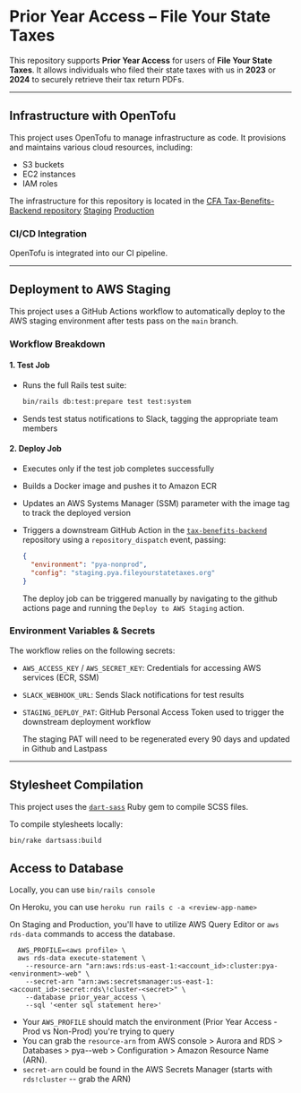# Prior Year Access – File Your State Taxes

This repository supports **Prior Year Access** for users of **File Your State Taxes**. It allows individuals who filed their state taxes with us in **2023** or **2024** to securely retrieve their tax return PDFs.


---

## Infrastructure with OpenTofu

This project uses OpenTofu to manage infrastructure as code. It provisions and maintains various cloud resources, including:

- S3 buckets
- EC2 instances
- IAM roles

The infrastructure for this repository is located in the [CFA Tax-Benefits-Backend repository](https://github.com/codeforamerica/tax-benefits-backend)
  [Staging](https://github.com/codeforamerica/tax-benefits-backend/tree/main/tofu/config/staging.pya.fileyourstatetaxes.org)
  [Production](https://github.com/codeforamerica/tax-benefits-backend/tree/main/tofu/config/pya.fileyourstatetaxes.org)

### CI/CD Integration

OpenTofu is integrated into our CI pipeline.

---

## Deployment to AWS Staging

This project uses a GitHub Actions workflow to automatically deploy to the AWS staging environment after tests pass on the `main` branch.

### Workflow Breakdown

#### 1. Test Job

- Runs the full Rails test suite:
  ```bash
  bin/rails db:test:prepare test test:system
  ```
- Sends test status notifications to Slack, tagging the appropriate team members

#### 2. Deploy Job

- Executes only if the test job completes successfully
- Builds a Docker image and pushes it to Amazon ECR
- Updates an AWS Systems Manager (SSM) parameter with the image tag to track the deployed version
- Triggers a downstream GitHub Action in the [`tax-benefits-backend`](https://github.com/codeforamerica/tax-benefits-backend) repository using a `repository_dispatch` event, passing:

  ```json
  {
    "environment": "pya-nonprod",
    "config": "staging.pya.fileyourstatetaxes.org"
  }
  ```
  The deploy job can be triggered manually by navigating to the github actions page and running the `Deploy to AWS Staging` action.

### Environment Variables & Secrets

The workflow relies on the following secrets:

- `AWS_ACCESS_KEY` / `AWS_SECRET_KEY`: Credentials for accessing AWS services (ECR, SSM)
- `SLACK_WEBHOOK_URL`: Sends Slack notifications for test results
- `STAGING_DEPLOY_PAT`: GitHub Personal Access Token used to trigger the downstream deployment workflow

  The staging PAT will need to be regenerated every 90 days and updated in Github and Lastpass
---

## Stylesheet Compilation

This project uses the [`dart-sass`](https://rubygems.org/gems/dart-sass) Ruby gem to compile SCSS files.

To compile stylesheets locally:

```bash
bin/rake dartsass:build
```

## Access to Database

Locally, you can use `bin/rails console`

On Heroku, you can use `heroku run rails c -a <review-app-name>`

On Staging and Production, you'll have to utilize AWS Query Editor or `aws rds-data` commands to access the database.

```
  AWS_PROFILE=<aws profile> \
  aws rds-data execute-statement \
    --resource-arn "arn:aws:rds:us-east-1:<account_id>:cluster:pya-<environment>-web" \
    --secret-arn "arn:aws:secretsmanager:us-east-1:<account_id>:secret:rds\!cluster-<secret>" \
    --database prior_year_access \
    --sql '<enter sql statement here>'
```

- Your `AWS_PROFILE` should match the environment (Prior Year Access - Prod vs Non-Prod) you're trying to query
- You can grab the `resource-arn` from AWS console > Aurora and RDS > Databases > pya-<environment>-web > Configuration > Amazon Resource Name (ARN).
- `secret-arn` could be found in the AWS Secrets Manager (starts with `rds!cluster` -- grab the ARN)